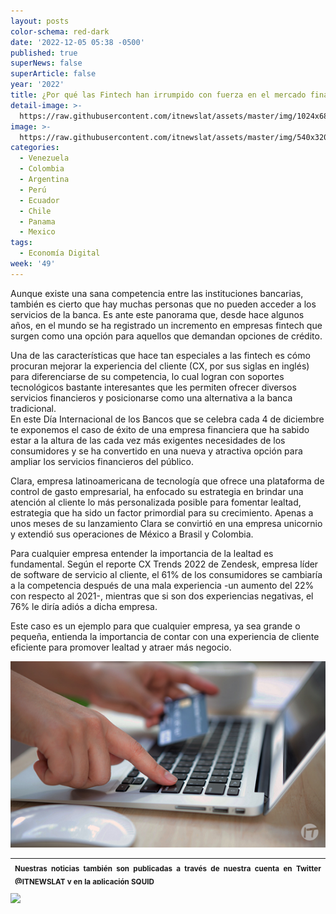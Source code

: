 ```yaml
---
layout: posts
color-schema: red-dark
date: '2022-12-05 05:38 -0500'
published: true
superNews: false
superArticle: false
year: '2022'
title: ¿Por qué las Fintech han irrumpido con fuerza en el mercado financiero?
detail-image: >-
  https://raw.githubusercontent.com/itnewslat/assets/master/img/1024x680/Banca-Online-g.jpg
image: >-
  https://raw.githubusercontent.com/itnewslat/assets/master/img/540x320/Banca-Online-p.jpg
categories:
  - Venezuela
  - Colombia
  - Argentina
  - Perú
  - Ecuador
  - Chile
  - Panama
  - Mexico
tags:
  - Economía Digital
week: '49'
---
```

Aunque existe una sana competencia entre las instituciones bancarias, también es cierto que hay muchas personas que no pueden acceder a los servicios de la banca. Es ante este panorama que, desde hace algunos años, en el mundo se ha registrado un incremento en empresas fintech que surgen como una opción para aquellos que demandan opciones de crédito. 

Una de las características que hace tan especiales a las fintech es cómo procuran mejorar la experiencia del cliente (CX, por sus siglas en inglés) para diferenciarse de su competencia, lo cual logran con soportes tecnológicos bastante interesantes que les permiten ofrecer diversos servicios financieros y posicionarse como una alternativa a la banca tradicional.  
En este Día Internacional de los Bancos que se celebra cada 4 de diciembre te exponemos el caso de éxito de una empresa financiera que ha sabido estar a la altura de las cada vez más exigentes necesidades de los consumidores y se ha convertido en una nueva y atractiva opción para ampliar los servicios financieros del público.
 
Clara, empresa latinoamericana de tecnología que ofrece una plataforma de control de gasto empresarial, ha enfocado su estrategia en brindar una atención al cliente lo más personalizada posible para fomentar lealtad, estrategia que ha sido un factor primordial para su crecimiento. Apenas a unos meses de su lanzamiento Clara se convirtió en una empresa unicornio y extendió sus operaciones de México a Brasil y Colombia.
 
Para cualquier empresa entender la importancia de la lealtad es fundamental. Según el reporte CX Trends 2022 de Zendesk, empresa líder de software de servicio al cliente, el 61% de los consumidores se cambiaría a la competencia después de una mala experiencia -un aumento del 22% con respecto al 2021-, mientras que si son dos experiencias negativas, el 76% le diría adiós a dicha empresa. 

Este caso es un ejemplo para que cualquier empresa, ya sea grande o pequeña, entienda la importancia de contar con una experiencia de cliente eficiente para promover lealtad y atraer más negocio.

![](https://raw.githubusercontent.com/itnewslat/assets/master/img/540x320/Banca-Online-p.jpg)

<table style="height: 42px;" width="569">
<tbody>
<tr>
<td style="text-align: justify;"><sub><strong>Nuestras noticias también son publicadas a través de nuestra cuenta en Twitter <a href="https://twitter.com/itnewslat?lang=es">@ITNEWSLAT</a> y en la aplicación <a href="https://squidapp.co/en/">SQUID</a></strong></sub></td>
</tr>
</tbody>
</table>

<img src="https://tracker.metricool.com/c3po.jpg?hash=56f88a41e39ab42c063cc51676587a04"/>
